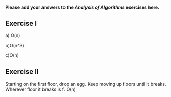 #### Please add your answers to the ***Analysis of  Algorithms*** exercises here.

## Exercise I

a) O(n)


b)O(n^3)


c)O(n)

## Exercise II
Starting on the first floor, drop an egg. Keep moving up floors until it breaks. Wherever floor it breaks is f. O(n)

